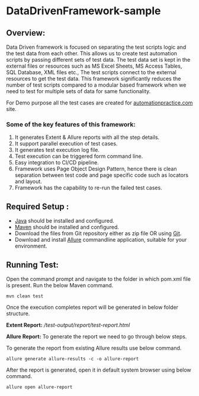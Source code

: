 # DataDrivenFramework-sample

## **Overview:**

Data Driven framework is focused on separating the test scripts logic and the test data from each other. This allows us to create test automation scripts by passing different sets of test data. The test data set is kept in the external files or resources such as MS Excel Sheets, MS Access Tables, SQL Database, XML files etc., The test scripts connect to the external resources to get the test data. This framework significantly reduces the number of test scripts compared to a modular based framework when we need to test for multiple sets of data for same functionality.

For Demo purpose all the test cases are created for [automationpractice.com](http://automationpractice.com/index.php) site.

### **Some of the key features of this framework:**

1. It generates Extent & Allure reports with all the step details.
2. It support parallel execution of test cases.
3. It generates test execution log file.
4. Test execution can be triggered form command line.
5. Easy integration to CI/CD pipeline.
6. Framework uses Page Object Design Pattern, hence there is clean separation between test code and page specific code such as locators and layout.
7. Framework has the capability to re-run the failed test cases.

## **Required Setup :**

- [Java](https://www.guru99.com/install-java.html) should be installed and configured.
- [Maven](https://mkyong.com/maven/how-to-install-maven-in-windows/) should be installed and configured.
- Download the files from Git repository either as zip file OR using [Git](https://phoenixnap.com/kb/how-to-install-git-windows).
- Download and install [Allure](https://github.com/allure-framework/allure-docs/blob/master/docs/getstarted.adoc) commandline application, suitable for your environment.

## **Running Test:**

Open the command prompt and navigate to the folder in which pom.xml file is present.
Run the below Maven command.

    mvn clean test

Once the execution completes report will be generated in below folder structure.

**Extent Report:** 	*/test-output/report/test-report.html*

**Allure Report:** To generate the report we need to go through below steps.

To generate the report from existing Allure results use below command.

    allure generate allure-results -c -o allure-report

After the report is generated, open it in default system browser using below command.

    allure open allure-report
